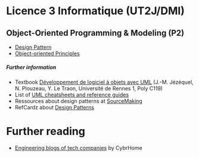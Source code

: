 # Licence 3 Informatique (UT2J/DMI)

## Object-Oriented Programming & Modeling (P2)

- [Design Pattern](./pattern-design.pdf)
- [Object-oriented Principles](./oop.pdf)

##### Further information

- Textbook [Développement de logiciel à objets avec UML](http://people.irisa.fr/Jean-Marc.Jezequel/enseignement/PolyUML/poly.pdf) (J.-M. Jézéquel, N. Plouzeau, Y. Le Traon, Université de Rennes 1, Poly C119)
- List of [UML cheatsheets and reference guides](http://modeling-languages.com/best-uml-cheatsheets-and-reference-guides/)
- Ressources about design patterns at [SourceMaking](https://sourcemaking.com/design_patterns)
- RefCardz about [Design Patterns](http://refcardz.dzone.com/refcardz/design-patterns)

# Further reading

- [Engineering blogs of tech companies](https://www.cybrhome.com/topic/engineering-blogs-of-companies) by CybrHome
